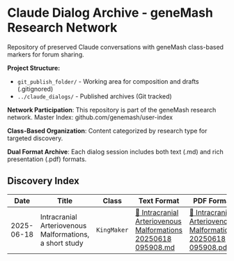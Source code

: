 # Claude Dialog Archive - geneMash Research Network

Repository of preserved Claude conversations with geneMash class-based markers for forum sharing.

**Project Structure:**
- `git_publish_folder/` - Working area for composition and drafts (.gitignored)
- `../claude_dialogs/` - Published archives (Git tracked)

**Network Participation**: This repository is part of the geneMash research network.
Master Index: github.com/genemash/user-index

**Class-Based Organization**: Content categorized by research type for targeted discovery.

**Dual Format Archive**: Each dialog session includes both text (.md) and rich presentation (.pdf) formats.

## Discovery Index

<table>
<thead>
  <tr>
    <th>Date</th>
    <th>Title</th>
    <th>Class</th>
    <th>Text Format</th>
    <th>PDF Format</th>
    <th>Description</th>
    <th>geneMash Marker</th>
  </tr>
</thead>
<tbody>
  <tr>
    <td>2025-06-18</td>
    <td>Intracranial Arteriovenous Malformations, a short study</td>
    <td><code>KingMaker</code></td>
    <td><a href="./Intracranial_Arteriovenous_Malformations_20250618_095908.md">📝 Intracranial Arteriovenous Malformations 20250618 095908.md</a></td>
    <td><a href="./Intracranial_Arteriovenous_Malformations_20250618_095908.pdf">📄 Intracranial Arteriovenous Malformations 20250618 095908.pdf</a></td>
    <td>AVM study with just a few gene.</td>
    <td><code>GENEMASH_KINGMAKER~ Intracranial Arteriovenous Malformations, a short study</code></td>
  </tr>
</tbody>
</table>
